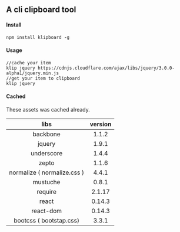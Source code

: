 ## A cli clipboard tool 

#### Install 

`npm install klipboard -g`

#### Usage

``` 
//cache your item 
klip jquery https://cdnjs.cloudflare.com/ajax/libs/jquery/3.0.0-alpha1/jquery.min.js
//get your item to clipboard
klip jquery 
```

#### Cached 

These assets was cached already.

|            libs             | version |
| :-------------------------: | :-----: |
|          backbone           |  1.1.2  |
|           jquery            |  1.9.1  |
|         underscore          |  1.4.4  |
|            zepto            |  1.1.6  |
| normalize ( normalize.css ) |  4.4.1  |
|          mustuche           |  0.8.1  |
|           require           | 2.1.17  |
|            react            | 0.14.3  |
|          react-dom          | 0.14.3  |
|   bootcss ( bootstap.css)   |  3.3.1  |



